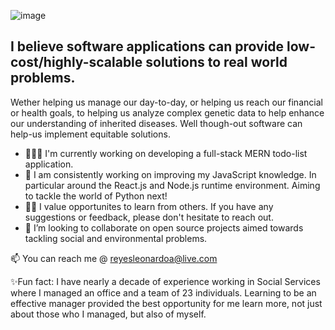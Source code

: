 ![image](https://github.com/Leonardo-Reyes-Munoz/Leonardo-Reyes-Munoz/assets/112450932/4bdee06c-9d0e-4861-b8c8-6378cf1c6459)

## I believe software applications can provide low-cost/highly-scalable solutions to real world problems. 

Wether helping us manage our day-to-day, or helping us reach our financial or health goals, to helping us analyze complex genetic data to help enhance our understanding of inherited diseases. Well though-out software can help-us implement equitable solutions. 

+ 🧑🏾‍💻 I'm currently working on developing a full-stack MERN todo-list application. 
+ 🌱 I am consistently working on improving my JavaScript knowledge. In particular around the React.js and Node.js runtime environment. Aiming to tackle the world of Python next!
+ 🧑‍🏫 I value opportunites to learn from others. If you have any suggestions or feedback, please don't hesitate to reach out. 
+ 👯 I’m looking to collaborate on open source projects aimed towards tackling social and environmental problems. 

📫 You can reach me @ reyesleonardoa@live.com

✨Fun fact: I have nearly a decade of experience working in Social Services where I managed an office and a team of 23 individuals. Learning to be an effective manager provided the best opportunity for me learn more, not just about those who I managed, but also of myself. 

